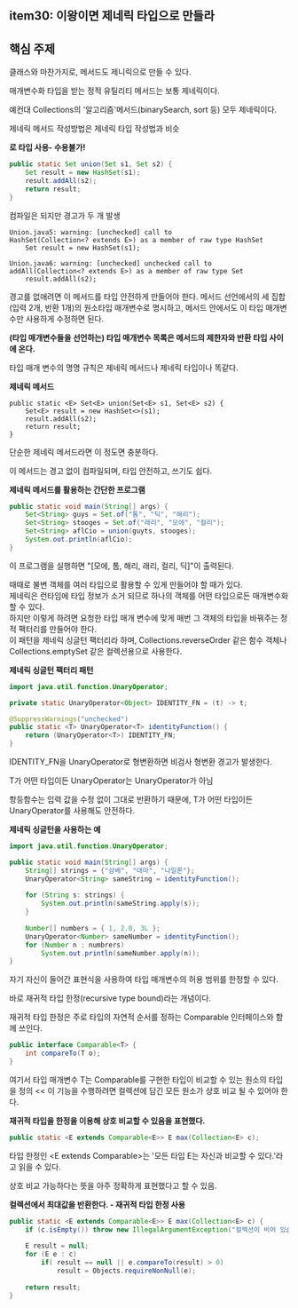 ## item30: 이왕이면 제네릭 타입으로 만들라

## **핵심 주제**

클래스와 마찬가지로, 메서드도 제니릭으로 만들 수 있다.

매개변수화 타입을 받는 정적 유틸리티 메서드는 보통 제네릭이다.

예컨대 Collections의 '알고리즘'메서드(binarySearch, sort 등) 모두 제네릭이다.

제네릭 메서드 작성방법은 제네릭 타입 작성법과 비슷

**로 타입 사용- 수용불가!**
```java
public static Set union(Set s1, Set s2) {
    Set result = new HashSet(s1);
    result.addAll(s2);
    return result;
}
```

컴파일은 되지만 경고가 두 개 발생

```
Union.java5: warning: [unchecked] call to
HashSet(Collection<? extends E>) as a member of raw type HashSet
    Set result = new HashSet(s1);
    
Union.java6: warning: [unchecked] unchecked call to
addAll(Collection<? extends E>) as a member of raw type Set 
    result.addAll(s2);
```

경고를 없애려면 이 메서드를 타입 안전하게 만들어야 한다. 메서드 선언에서의 세 집합(입력 2개, 반환 1개)의 원소타입 매개변수로 명시하고, 메서드 안에서도 이 타입 매개변수만 사용하게 수정하면 된다.

**(타입 매개변수들을 선언하는) 타입 매개변수 목록은 메서드의 제한자와 반환 타입 사이에 온다.**

타입 매개 변수의 명명 규칙은 제네릭 메서드나 제네릭 타입이나 똑같다.

**제네릭 메서드**
```
public static <E> Set<E> union(Set<E> s1, Set<E> s2) {
    Set<E> result = new HashSet<>(s1);
    result.addAll(s2);
    return result;
}
```

단순한 제네릭 메서드라면 이 정도면 충분하다. 

이 메서드는 경고 없이 컴파일되며, 타입 안전하고, 쓰기도 쉽다.

**제네릭 메서드를 활용하는 간단한 프로그램**
```java
public static void main(String[] args) {
    Set<String> guys = Set.of("톰", "딕", "해리");
    Set<String> stooges = Set.of("래리", "모에", "컬리");
    Set<String> aflCio = union(guyts, stooges);
    System.out.println(aflCio);
}
```

이 프로그램을 실행하면 "[모에, 톰, 해리, 래리, 컬리, 딕]"이 출력된다.

때때로 불변 객체를 여러 타입으로 활용할 수 있게 만들어야 할 때가 있다. <br/>
제네릭은 런타임에 타입 정보가 소거 되므로 하나의 객체를 어떤 타입으로든 매개변수화 할 수 있다. <br/>
하지만 이렇게 하려면 요청한 타입 매개 변수에 맞게 매번 그 객체의 타입을 바꿔주는 정적 팩터리를 만들어야 한다. <br/>
이 패턴을 제네릭 싱글턴 팩터리라 하며, Collections.reverseOrder 같은 함수 객체나 Collections.emptySet 같은 컬렉션용으로 사용한다. <br/>

**제네릭 싱글턴 팩터리 패턴**

```java
import java.util.function.UnaryOperator;

private static UnaryOperator<Object> IDENTITY_FN = (t) -> t;

@SuppressWarnings("unchecked")
public static <T> UnaryOperator<T> identityFunction() {
    return (UnaryOperator<T>) IDENTITY_FN;
}
```

IDENTITY_FN을 UnaryOperator<T>로 형변환하면 비검사 형변환 경고가 발생한다.

T가 어떤 타입이든 UnaryOperator<Object>는 UnaryOperator<T>가 아님

항등함수는 입력 값을 수정 없이 그대로 반환하기 때문에, T가 어떤 타입이든 UnaryOperator<Object>를 사용해도 안전하다.


**제네릭 싱글턴을 사용하는 예**

```java
import java.util.function.UnaryOperator;

public static void main(String[] args) {
    String[] strings = {"삼베", "대마", "나일론"};
    UnaryOperator<String> sameString = identityFunction();
    
    for (String s: strings) {
        System.out.println(sameString.apply(s));
    }
    
    Number[] numbers = { 1, 2.0, 3L };
    UnaryOperator<Number> sameNumber = identityFunction();
    for (Number n : numbrers)
        System.out.println(sameNumber.apply(n));
}
```

자기 자신이 들어간 표현식을 사용하여 타입 매개변수의 허용 범위를 한정할 수 있다. 

바로 재귀적 타입 한정(recursive type bound)라는 개념이다.

재귀적 타입 한정은 주로 타입의 자연적 순서를 정하는 Comparable 인터페이스와 함께 쓰인다.

```java
public interface Comparable<T> {
    int compareTo(T o);
}
```

여기서 타입 매개변수 T는 Comparable<T>를 구현한 타입이 비교할 수 있는 원소의 타입을 정의 << 이 기능을 수행하려면 컬렉션에 담긴 모든 원소가 상호 비교 될 수 있어야 한다.

**재귀적 타입을 한정을 이용해 상호 비교할 수 있음을 표현했다.**
```java
public static <E extends Comparable<E>> E max(Collection<E> c);
```

타입 한정인 <E extends Comparable<E>>는 '모든 타입 E는 자신과 비교할 수 있다.'라고 읽을 수 있다. 

상호 비교 가능하다는 뜻을 아주 정확하게 표현했다고 할 수 있음.

**컬렉션에서 최대값을 반환한다. - 재귀적 타입 한정 사용**
```java
public static <E extends Comparable<E>> E max(Collection<E> c) {
    if (c.isEmpty()) throw new IllegalArgumentException("컬렉션이 비어 있습니다.");
    
    E result = null;
    for (E e : c)
        if( result == null || e.compareTo(result) > 0)
            result = Objects.requireNonNull(e);
    
    return result;
}
```
